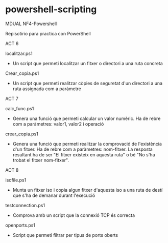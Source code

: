 # powershell-scripting
MDUAL NF4-Powershell

Repisotirio para practica con PowerShell

ACT 6

  localitzar.ps1
  - Un script que permeti localitzar un fitxer o directori a una ruta concreta
  
  Crear_copia.ps1
  - Un script que permeti realitzar còpies de seguretat d'un directori a una ruta assignada com a paràmetre

ACT 7

  calc_func.ps1
  - Genera una funció que permeti calcular un valor numèric. Ha de rebre com a paràmetres: valor1, valor2 i operació
  
  crear_copia.ps1
  - Genera una funció que permeti realitzar la comprovació de l'existència d'un fitxer. Ha de rebre com a paràmetres: nom-fitxer. La resposta resultant ha de ser "El fitxer        existeix en aquesta ruta" o bé "No s'ha trobat el fitxer nom-fitxer".

ACT 8

  isofile.ps1
  - Munta un fitxer iso i copia algun fitxer d'aquesta iso a una ruta de destí que s'ha de demanar durant l'execució
  
  testconnection.ps1
  - Comprova amb un script que la connexió TCP és correcta
    
  openports.ps1
  - Script que permeti filtrar per tipus de ports oberts
